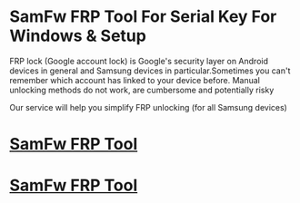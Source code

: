 # SamFw FRP Tool For Serial Key For Windows & Setup

FRP lock (Google account lock) is Google's security layer on Android devices in general and Samsung devices in particular.Sometimes you can't remember which account has linked to your device before.
Manual unlocking methods do not work, are cumbersome and potentially risky

Our service will help you simplify FRP unlocking (for all Samsung devices)

# [SamFw FRP Tool ](https://techsoft.pro/)

# [SamFw FRP Tool ](https://techsoft.pro/)


